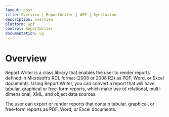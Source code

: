 ```yaml
---
layout: post
title: Overview | ReportWriter | WPF | Syncfusion
description: overview
platform: wpf
control: ReportWriter
documentation: ug
---
```


# Overview

Report Writer is a class library that enables the user to render reports defined in Microsoft’s RDL format (2008 or 2008 R2) as PDF, Word, or Excel documents. Using Report Writer, you can convert a report that will have tabular, graphical or free-form reports, which make use of relational, multi-dimensional, XML, and object data sources.

The user can export or render reports that contain tabular, graphical, or free-form reports as PDF, Word, or Excel documents.

